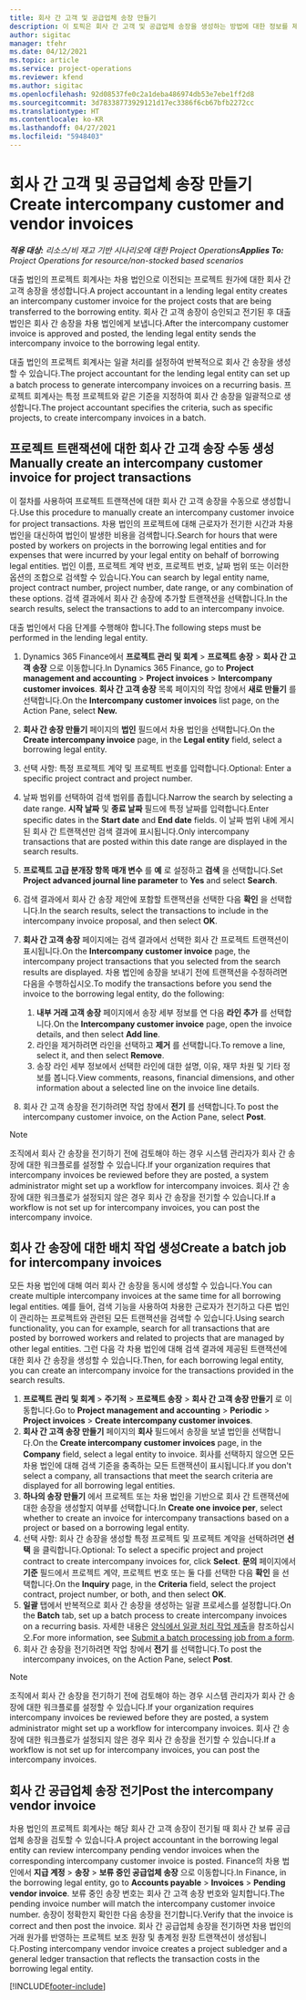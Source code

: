```yaml
---
title: 회사 간 고객 및 공급업체 송장 만들기
description: 이 토픽은 회사 간 고객 및 공급업체 송장을 생성하는 방법에 대한 정보를 제공합니다.
author: sigitac
manager: tfehr
ms.date: 04/12/2021
ms.topic: article
ms.service: project-operations
ms.reviewer: kfend
ms.author: sigitac
ms.openlocfilehash: 92d08537fe0c2a1deba486974db53e7ebe1ff2d8
ms.sourcegitcommit: 3d78338773929121d17ec3386f6cb67bfb2272cc
ms.translationtype: HT
ms.contentlocale: ko-KR
ms.lasthandoff: 04/27/2021
ms.locfileid: "5948403"
---
```

# <a name="create-intercompany-customer-and-vendor-invoices"></a><span data-ttu-id="9bd82-103">회사 간 고객 및 공급업체 송장 만들기</span><span class="sxs-lookup"><span data-stu-id="9bd82-103">Create intercompany customer and vendor invoices</span></span>

<span data-ttu-id="9bd82-104">_**적용 대상:** 리소스/비 재고 기반 시나리오에 대한 Project Operations_</span><span class="sxs-lookup"><span data-stu-id="9bd82-104">_**Applies To:** Project Operations for resource/non-stocked based scenarios_</span></span>

<span data-ttu-id="9bd82-105">대출 법인의 프로젝트 회계사는 차용 법인으로 이전되는 프로젝트 원가에 대한 회사 간 고객 송장을 생성합니다.</span><span class="sxs-lookup"><span data-stu-id="9bd82-105">A project accountant in a lending legal entity creates an intercompany customer invoice for the project costs that are being transferred to the borrowing entity.</span></span> <span data-ttu-id="9bd82-106">회사 간 고객 송장이 승인되고 전기된 후 대출 법인은 회사 간 송장을 차용 법인에게 보냅니다.</span><span class="sxs-lookup"><span data-stu-id="9bd82-106">After the intercompany customer invoice is approved and posted, the lending legal entity sends the intercompany invoice to the borrowing legal entity.</span></span>

<span data-ttu-id="9bd82-107">대출 법인의 프로젝트 회계사는 일괄 처리를 설정하여 반복적으로 회사 간 송장을 생성할 수 있습니다.</span><span class="sxs-lookup"><span data-stu-id="9bd82-107">The project accountant for the lending legal entity can set up a batch process to generate intercompany invoices on a recurring basis.</span></span> <span data-ttu-id="9bd82-108">프로젝트 회계사는 특정 프로젝트와 같은 기준을 지정하여 회사 간 송장을 일괄적으로 생성합니다.</span><span class="sxs-lookup"><span data-stu-id="9bd82-108">The project accountant specifies the criteria, such as specific projects, to create intercompany invoices in a batch.</span></span>

## <a name="manually-create-an-intercompany-customer-invoice-for-project-transactions"></a><span data-ttu-id="9bd82-109">프로젝트 트랜잭션에 대한 회사 간 고객 송장 수동 생성</span><span class="sxs-lookup"><span data-stu-id="9bd82-109">Manually create an intercompany customer invoice for project transactions</span></span> 

<span data-ttu-id="9bd82-110">이 절차를 사용하여 프로젝트 트랜잭션에 대한 회사 간 고객 송장을 수동으로 생성합니다.</span><span class="sxs-lookup"><span data-stu-id="9bd82-110">Use this procedure to manually create an intercompany customer invoice for project transactions.</span></span> <span data-ttu-id="9bd82-111">차용 법인의 프로젝트에 대해 근로자가 전기한 시간과 차용 법인을 대신하여 법인이 발생한 비용을 검색합니다.</span><span class="sxs-lookup"><span data-stu-id="9bd82-111">Search for hours that were posted by workers on projects in the borrowing legal entities and for expenses that were incurred by your legal entity on behalf of borrowing legal entities.</span></span> <span data-ttu-id="9bd82-112">법인 이름, 프로젝트 계약 번호, 프로젝트 번호, 날짜 범위 또는 이러한 옵션의 조합으로 검색할 수 있습니다.</span><span class="sxs-lookup"><span data-stu-id="9bd82-112">You can search by legal entity name, project contract number, project number, date range, or any combination of these options.</span></span> <span data-ttu-id="9bd82-113">검색 결과에서 회사 간 송장에 추가할 트랜잭션을 선택합니다.</span><span class="sxs-lookup"><span data-stu-id="9bd82-113">In the search results, select the transactions to add to an intercompany invoice.</span></span> 

<span data-ttu-id="9bd82-114">대출 법인에서 다음 단계를 수행해야 합니다.</span><span class="sxs-lookup"><span data-stu-id="9bd82-114">The following steps must be performed in the lending legal entity.</span></span> 

1. <span data-ttu-id="9bd82-115">Dynamics 365 Finance에서 **프로젝트 관리 및 회계** > **프로젝트 송장** > **회사 간 고객 송장** 으로 이동합니다.</span><span class="sxs-lookup"><span data-stu-id="9bd82-115">In Dynamics 365 Finance, go to **Project management and accounting** > **Project invoices** > **Intercompany customer invoices**.</span></span> <span data-ttu-id="9bd82-116">**회사 간 고객 송장** 목록 페이지의 작업 창에서 **새로 만들기** 를 선택합니다.</span><span class="sxs-lookup"><span data-stu-id="9bd82-116">On the **Intercompany customer invoices**  list page, on the Action Pane, select **New.**</span></span>
2. <span data-ttu-id="9bd82-117">**회사 간 송장 만들기** 페이지의 **법인** 필드에서 차용 법인을 선택합니다.</span><span class="sxs-lookup"><span data-stu-id="9bd82-117">On the **Create intercompany invoice** page, in the **Legal entity** field, select a borrowing legal entity.</span></span>
3. <span data-ttu-id="9bd82-118">선택 사항: 특정 프로젝트 계약 및 프로젝트 번호를 입력합니다.</span><span class="sxs-lookup"><span data-stu-id="9bd82-118">Optional: Enter a specific project contract and project number.</span></span>
4. <span data-ttu-id="9bd82-119">날짜 범위를 선택하여 검색 범위를 좁힙니다.</span><span class="sxs-lookup"><span data-stu-id="9bd82-119">Narrow the search by selecting a date range.</span></span> <span data-ttu-id="9bd82-120">**시작 날짜** 및 **종료 날짜** 필드에 특정 날짜를 입력합니다.</span><span class="sxs-lookup"><span data-stu-id="9bd82-120">Enter specific dates in the **Start date** and **End date** fields.</span></span> <span data-ttu-id="9bd82-121">이 날짜 범위 내에 게시된 회사 간 트랜잭션만 검색 결과에 표시됩니다.</span><span class="sxs-lookup"><span data-stu-id="9bd82-121">Only intercompany transactions that are posted within this date range are displayed in the search results.</span></span>
5. <span data-ttu-id="9bd82-122">**프로젝트 고급 분개장 항목 매개 변수** 를 **예** 로 설정하고 **검색** 을 선택합니다.</span><span class="sxs-lookup"><span data-stu-id="9bd82-122">Set **Project advanced journal line parameter** to **Yes** and select **Search**.</span></span>
6. <span data-ttu-id="9bd82-123">검색 결과에서 회사 간 송장 제안에 포함할 트랜잭션을 선택한 다음 **확인** 을 선택합니다.</span><span class="sxs-lookup"><span data-stu-id="9bd82-123">In the search results, select the transactions to include in the intercompany invoice proposal, and then select **OK**.</span></span>
7. <span data-ttu-id="9bd82-124">**회사 간 고객 송장** 페이지에는 검색 결과에서 선택한 회사 간 프로젝트 트랜잭션이 표시됩니다.</span><span class="sxs-lookup"><span data-stu-id="9bd82-124">On the **Intercompany customer invoice** page, the intercompany project transactions that you selected from the search results are displayed.</span></span> <span data-ttu-id="9bd82-125">차용 법인에 송장을 보내기 전에 트랜잭션을 수정하려면 다음을 수행하십시오.</span><span class="sxs-lookup"><span data-stu-id="9bd82-125">To modify the transactions before you send the invoice to the borrowing legal entity, do the following:</span></span>
  
    1. <span data-ttu-id="9bd82-126">**내부 거래 고객 송장** 페이지에서 송장 세부 정보를 연 다음 **라인 추가** 를 선택합니다.</span><span class="sxs-lookup"><span data-stu-id="9bd82-126">On the **Intercompany customer invoice** page, open the invoice details, and then select **Add line**.</span></span>
    2. <span data-ttu-id="9bd82-127">라인을 제거하려면 라인을 선택하고 **제거** 를 선택합니다.</span><span class="sxs-lookup"><span data-stu-id="9bd82-127">To remove a line, select it, and then select **Remove**.</span></span>
    3. <span data-ttu-id="9bd82-128">송장 라인 세부 정보에서 선택한 라인에 대한 설명, 이유, 재무 차원 및 기타 정보를 봅니다.</span><span class="sxs-lookup"><span data-stu-id="9bd82-128">View comments, reasons, financial dimensions, and other information about a selected line on the invoice line details.</span></span>
    
8. <span data-ttu-id="9bd82-129">회사 간 고객 송장을 전기하려면 작업 창에서 **전기** 를 선택합니다.</span><span class="sxs-lookup"><span data-stu-id="9bd82-129">To post the intercompany customer invoice, on the Action Pane, select **Post**.</span></span>

> [!NOTE]
> <span data-ttu-id="9bd82-130">조직에서 회사 간 송장을 전기하기 전에 검토해야 하는 경우 시스템 관리자가 회사 간 송장에 대한 워크플로를 설정할 수 있습니다.</span><span class="sxs-lookup"><span data-stu-id="9bd82-130">If your organization requires that intercompany invoices be reviewed before they are posted, a system administrator might set up a workflow for intercompany invoices.</span></span> <span data-ttu-id="9bd82-131">회사 간 송장에 대한 워크플로가 설정되지 않은 경우 회사 간 송장을 전기할 수 있습니다.</span><span class="sxs-lookup"><span data-stu-id="9bd82-131">If a workflow is not set up for intercompany invoices, you can post the intercompany invoice.</span></span>

## <a name="create-a-batch-job-for-intercompany-invoices"></a><span data-ttu-id="9bd82-132">회사 간 송장에 대한 배치 작업 생성</span><span class="sxs-lookup"><span data-stu-id="9bd82-132">Create a batch job for intercompany invoices</span></span>

<span data-ttu-id="9bd82-133">모든 차용 법인에 대해 여러 회사 간 송장을 동시에 생성할 수 있습니다.</span><span class="sxs-lookup"><span data-stu-id="9bd82-133">You can create multiple intercompany invoices at the same time for all borrowing legal entities.</span></span> <span data-ttu-id="9bd82-134">예를 들어, 검색 기능을 사용하여 차용한 근로자가 전기하고 다른 법인이 관리하는 프로젝트와 관련된 모든 트랜잭션을 검색할 수 있습니다.</span><span class="sxs-lookup"><span data-stu-id="9bd82-134">Using search functionality, you can for example, search for all transactions that are posted by borrowed workers and related to projects that are managed by other legal entities.</span></span> <span data-ttu-id="9bd82-135">그런 다음 각 차용 법인에 대해 검색 결과에 제공된 트랜잭션에 대한 회사 간 송장을 생성할 수 있습니다.</span><span class="sxs-lookup"><span data-stu-id="9bd82-135">Then, for each borrowing legal entity, you can create an intercompany invoice for the transactions provided in the search results.</span></span>

1. <span data-ttu-id="9bd82-136">**프로젝트 관리 및 회계** > **주기적** > **프로젝트 송장** > **회사 간 고객 송장 만들기** 로 이동합니다.</span><span class="sxs-lookup"><span data-stu-id="9bd82-136">Go to **Project management and accounting** > **Periodic** > **Project invoices** > **Create intercompany customer invoices**.</span></span>
2. <span data-ttu-id="9bd82-137">**회사 간 고객 송장 만들기** 페이지의 **회사** 필드에서 송장을 보낼 법인을 선택합니다.</span><span class="sxs-lookup"><span data-stu-id="9bd82-137">On the **Create intercompany customer invoices** page, in the **Company**  field, select a legal entity to invoice.</span></span> <span data-ttu-id="9bd82-138">회사를 선택하지 않으면 모든 차용 법인에 대해 검색 기준을 충족하는 모든 트랜잭션이 표시됩니다.</span><span class="sxs-lookup"><span data-stu-id="9bd82-138">If you don't select a company, all transactions that meet the search criteria are displayed for all borrowing legal entities.</span></span>
3. <span data-ttu-id="9bd82-139">**하나의 송장 만들기** 에서 프로젝트 또는 차용 법인을 기반으로 회사 간 트랜잭션에 대한 송장을 생성할지 여부를 선택합니다.</span><span class="sxs-lookup"><span data-stu-id="9bd82-139">In **Create one invoice per**, select whether to create an invoice for intercompany transactions based on a project or based on a borrowing legal entity.</span></span>
4. <span data-ttu-id="9bd82-140">선택 사항: 회사 간 송장을 생성할 특정 프로젝트 및 프로젝트 계약을 선택하려면 **선택** 을 클릭합니다.</span><span class="sxs-lookup"><span data-stu-id="9bd82-140">Optional: To select a specific project and project contract to create intercompany invoices for, click **Select**.</span></span> <span data-ttu-id="9bd82-141">**문의** 페이지에서 **기준** 필드에서 프로젝트 계약, 프로젝트 번호 또는 둘 다를 선택한 다음 **확인** 을 선택합니다.</span><span class="sxs-lookup"><span data-stu-id="9bd82-141">On the **Inquiry** page, in the **Criteria** field, select the project contract, project number, or both, and then select **OK**.</span></span>
5. <span data-ttu-id="9bd82-142">**일괄** 탭에서 반복적으로 회사 간 송장을 생성하는 일괄 프로세스를 설정합니다.</span><span class="sxs-lookup"><span data-stu-id="9bd82-142">On the **Batch** tab, set up a batch process to create intercompany invoices on a recurring basis.</span></span> <span data-ttu-id="9bd82-143">자세한 내용은 [양식에서 일괄 처리 작업 제출](/dynamicsax-2012/appuser-itpro/submit-a-batch-processing-job-from-a-form)을 참조하십시오.</span><span class="sxs-lookup"><span data-stu-id="9bd82-143">For more information, see [Submit a batch processing job from a form](/dynamicsax-2012/appuser-itpro/submit-a-batch-processing-job-from-a-form).</span></span>
6. <span data-ttu-id="9bd82-144">회사 간 송장을 전기하려면 작업 창에서 **전기** 를 선택합니다.</span><span class="sxs-lookup"><span data-stu-id="9bd82-144">To post the intercompany invoices, on the Action Pane, select **Post**.</span></span>

> [!NOTE]
> <span data-ttu-id="9bd82-145">조직에서 회사 간 송장을 전기하기 전에 검토해야 하는 경우 시스템 관리자가 회사 간 송장에 대한 워크플로를 설정할 수 있습니다.</span><span class="sxs-lookup"><span data-stu-id="9bd82-145">If your organization requires intercompany invoices be reviewed before they are posted, a system administrator might set up a workflow for intercompany invoices.</span></span> <span data-ttu-id="9bd82-146">회사 간 송장에 대한 워크플로가 설정되지 않은 경우 회사 간 송장을 전기할 수 있습니다.</span><span class="sxs-lookup"><span data-stu-id="9bd82-146">If a workflow is not set up for intercompany invoices, you can post the intercompany invoices.</span></span>

## <a name="post-the-intercompany-vendor-invoice"></a><span data-ttu-id="9bd82-147">회사 간 공급업체 송장 전기</span><span class="sxs-lookup"><span data-stu-id="9bd82-147">Post the intercompany vendor invoice</span></span>

<span data-ttu-id="9bd82-148">차용 법인의 프로젝트 회계사는 해당 회사 간 고객 송장이 전기될 때 회사 간 보류 공급업체 송장을 검토할 수 있습니다.</span><span class="sxs-lookup"><span data-stu-id="9bd82-148">A project accountant in the borrowing legal entity can review intercompany pending vendor invoices when the corresponding intercompany customer invoice is posted.</span></span> <span data-ttu-id="9bd82-149">Finance의 차용 법인에서 **지급 계정** > **송장** > **보류 중인 공급업체 송장** 으로 이동합니다.</span><span class="sxs-lookup"><span data-stu-id="9bd82-149">In Finance, in the borrowing legal entity, go to **Accounts payable** > **Invoices** > **Pending vendor invoice**.</span></span> <span data-ttu-id="9bd82-150">보류 중인 송장 번호는 회사 간 고객 송장 번호와 일치합니다.</span><span class="sxs-lookup"><span data-stu-id="9bd82-150">The pending invoice number will match the intercompany customer invoice number.</span></span> <span data-ttu-id="9bd82-151">송장이 정확한지 확인한 다음 송장을 전기합니다.</span><span class="sxs-lookup"><span data-stu-id="9bd82-151">Verify that the invoice is correct and then post the invoice.</span></span> <span data-ttu-id="9bd82-152">회사 간 공급업체 송장을 전기하면 차용 법인의 거래 원가를 반영하는 프로젝트 보조 원장 및 총계정 원장 트랜잭션이 생성됩니다.</span><span class="sxs-lookup"><span data-stu-id="9bd82-152">Posting intercompany vendor invoice creates a project subledger and a general ledger transaction that reflects the transaction costs in the borrowing legal entity.</span></span>


[!INCLUDE[footer-include](../includes/footer-banner.md)]
